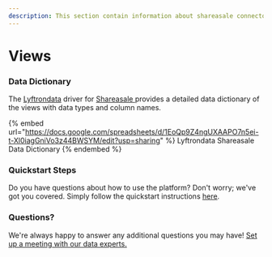 ```yaml
---
description: This section contain information about shareasale connector views information
---
```


# Views

### Data Dictionary

The [Lyftrondata](https://www.lyftrondata.com/) driver for [Shareasale](https://www.lyftrondata.com/integration/Shareasale/)[ ](https://www.lyftrondata.com/integration/shareasale/)provides a detailed data dictionary of the views with data types and column names.

{% embed url="https://docs.google.com/spreadsheets/d/1EoQp9Z4ngUXAAPO7n5ei-t-Xl0iagGniVo3z44BWSYM/edit?usp=sharing" %}
Lyftrondata Shareasale Data Dictionary
{% endembed %}

### Quickstart Steps

Do you have questions about how to use the platform? Don't worry; we've got you covered. Simply follow the quickstart instructions [here](../../../../quickstart-steps.md).

### Questions? <a href="#questions" id="questions"></a>

We're always happy to answer any additional questions you may have! [Set up a meeting with our data experts.](https://www.lyftrondata.com/book-a-meeting/)


